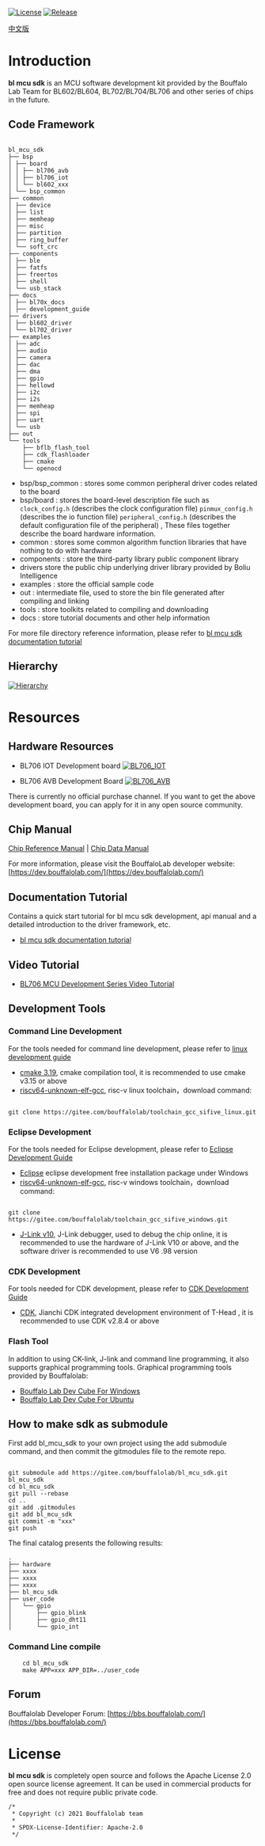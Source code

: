 [![License](https://img.shields.io/badge/License-Apache--2.0-brightgreen)](LICENSE)
[![Release](https://img.shields.io/github/v/tag/bouffalolab/bl_mcu_sdk?color=s&label=release)]()

[中文版](README_zh.md)

# Introduction

**bl mcu sdk** is an MCU software development kit provided by the Bouffalo Lab Team for BL602/BL604, BL702/BL704/BL706 and other series of chips in the future.

## Code Framework

```

bl_mcu_sdk
├── bsp
│ ├── board
│ │ ├── bl706_avb
│ │ ├── bl706_iot
│ │ └── bl602_xxx
│ └── bsp_common
├── common
│ ├── device
│ ├── list
│ ├── memheap
│ ├── misc
│ ├── partition
│ ├── ring_buffer
│ └── soft_crc
├── components
│ ├── ble
│ ├── fatfs
│ ├── freertos
│ ├── shell
│ └── usb_stack
├── docs
│ ├── bl70x_docs
│ ├── development_guide
├── drivers
│ ├── bl602_driver
│ └── bl702_driver
├── examples
│ ├── adc
│ ├── audio
│ ├── camera
│ ├── dac
│ ├── dma
│ ├── gpio
│ ├── hellowd
│ ├── i2c
│ ├── i2s
│ ├── memheap
│ ├── spi
│ ├── uart
│ └── usb
├── out
└── tools
    ├── bflb_flash_tool
    ├── cdk_flashloader
    ├── cmake
    └── openocd

```

- bsp/bsp_common : stores some common peripheral driver codes related to the board
- bsp/board : stores the board-level description file such as `clock_config.h` (describes the clock configuration file) `pinmux_config.h` (describes the io function file) `peripheral_config.h` (describes the default configuration file of the peripheral) , These files together describe the board hardware information.
- common : stores some common algorithm function libraries that have nothing to do with hardware
- components : store the third-party library public component library
- drivers store the public chip underlying driver library provided by Boliu Intelligence
- examples : store the official sample code
- out : intermediate file, used to store the bin file generated after compiling and linking
- tools : store toolkits related to compiling and downloading
- docs : store tutorial documents and other help information

For more file directory reference information, please refer to [bl mcu sdk documentation tutorial](http://bouffalolab.gitee.io/bl_mcu_sdk)

## Hierarchy

[![Hierarchy](https://z3.ax1x.com/2021/06/18/RpUVoj.png)](https://imgtu.com/i/RpUVoj)

# Resources

## Hardware Resources

- BL706 IOT Development board
[![BL706_IOT](https://z3.ax1x.com/2021/08/06/fnPcLT.png)](https://imgtu.com/i/fnPcLT)

- BL706 AVB Development Board
[![BL706_AVB](https://z3.ax1x.com/2021/06/18/Rpa7DO.jpg)](https://imgtu.com/i/Rpa7DO)


There is currently no official purchase channel. If you want to get the above development board, you can apply for it in any open source community.

## Chip Manual

[Chip Reference Manual](https://dev.bouffalolab.com/media/upload/doc/BL702_BL704_706_RM_zh_CN_1.1.pdf) | [Chip Data Manual](https://dev.bouffalolab.com/media/upload/doc/BL702_BL704_BL706_DS_zh_CN_Combo_2.0.pdf)

For more information, please visit the BouffaloLab developer website: [https://dev.bouffalolab.com/](https://dev.bouffalolab.com/)


## Documentation Tutorial

Contains a quick start tutorial for bl mcu sdk development, api manual and a detailed introduction to the driver framework, etc.

- [bl mcu sdk documentation tutorial](https://htmlpreview.github.io/?https://github.com/bouffalolab/bl_mcu_sdk/blob/master/docs/development_guide_en/build/html/index.html)

## Video Tutorial

- [BL706 MCU Development Series Video Tutorial](https://www.bilibili.com/video/BV1xK4y1P7ur)

## Development Tools

### Command Line Development

For the tools needed for command line development, please refer to [linux development guide](http://bouffalolab.gitee.io/bl_mcu_sdk/get_started/Linux_quick_start_ubuntu.html)

- [cmake 3.19](https://cmake.org/files/v3.19/), cmake compilation tool, it is recommended to use cmake v3.15 or above
- [riscv64-unknown-elf-gcc](https://gitee.com/bouffalolab/toolchain_gcc_sifive_linux), risc-v linux toolchain，download command:

```

git clone https://gitee.com/bouffalolab/toolchain_gcc_sifive_linux.git

```

### Eclipse Development

For the tools needed for Eclipse development, please refer to [Eclipse Development Guide](http://bouffalolab.gitee.io/bl_mcu_sdk/get_started/Windows_quick_start_eclipse.html)

- [Eclipse](https://dev.bouffalolab.com/media/upload/download/BouffaloLab_eclipse_x86_64_win.zip) eclipse development free installation package under Windows
- [riscv64-unknown-elf-gcc](https://gitee.com/bouffalolab/toolchain_gcc_sifive_windows), risc-v windows toolchain，download command:

```

git clone https://gitee.com/bouffalolab/toolchain_gcc_sifive_windows.git

```

- [J-Link v10](https://www.segger.com/downloads/jlink), J-Link debugger, used to debug the chip online, it is recommended to use the hardware of J-Link V10 or above, and the software driver is recommended to use V6 .98 version

### CDK Development

For tools needed for CDK development, please refer to  [CDK Development Guide](http://bouffalolab.gitee.io/bl_mcu_sdk/get_started/Windows_quick_start_cdk.html)

- [CDK](https://occ.t-head.cn/development/activities/cdk), Jianchi CDK integrated development environment of T-Head , it is recommended to use CDK v2.8.4 or above

### Flash Tool

In addition to using CK-link, J-link and command line programming, it also supports graphical programming tools.
Graphical programming tools provided by Bouffalolab:

- [Bouffalo Lab Dev Cube For Windows](https://dev.bouffalolab.com/media/upload/download/BouffaloLabDevCube-1.5.3-win32.zip)
- [Bouffalo Lab Dev Cube For Ubuntu](https://dev.bouffalolab.com/media/upload/download/BouffaloLabDevCube-1.5.3-linux-x86.tar.gz)

## How to make sdk as submodule

First add bl_mcu_sdk to your own project using the add submodule command, and then commit the gitmodules file to the remote repo.


```

git submodule add https://gitee.com/bouffalolab/bl_mcu_sdk.git bl_mcu_sdk
cd bl_mcu_sdk
git pull --rebase
cd ..
git add .gitmodules
git add bl_mcu_sdk
git commit -m "xxx"
git push

```

The final catalog presents the following results:

```
.
├── hardware
├── xxxx
├── xxxx
├── xxxx
├── bl_mcu_sdk
├── user_code
│   └── gpio
│       ├── gpio_blink
│       ├── gpio_dht11
│       └── gpio_int

```

### Command Line compile

```
    cd bl_mcu_sdk
    make APP=xxx APP_DIR=../user_code
```

## Forum

Bouffalolab Developer Forum: [https://bbs.bouffalolab.com/](https://bbs.bouffalolab.com/)

# License

**bl mcu sdk** is completely open source and follows the Apache License 2.0 open source license agreement. It can be used in commercial products for free and does not require public private code.

```
/*
 * Copyright (c) 2021 Bouffalolab team
 *
 * SPDX-License-Identifier: Apache-2.0
 */
 ```
